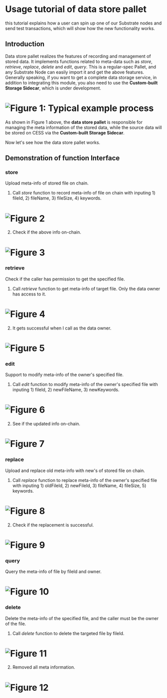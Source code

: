 # Usage tutorial of data store pallet

this tutorial explains how a user can spin up one of our Substrate nodes and send test transactions, which will show how the new functionality works.

## Introduction

Data store pallet realizes the features of recording and management of stored data. It implements functions related to meta-data such as _store_, _retrieve_, _replace_, _delete_ and _edit_, _query_. This is a regular-spec Pallet, and any Substrate Node can easily import it and get the above features. Generally speaking, if you want to get a complete data storage service, in addition to integrating this module, you also need to use the **Custom-built Storage Sidecar**, which is under development. 

# ![Figure 1: Typical example process](https://raw.githubusercontent.com/CESSProject/W3F-illustration/main/substrate-builder-program/10.svg)

As shown in Figure 1 above, the **data store pallet** is responsible for managing the meta information of the stored data, while the source data will be stored on CESS via the **Custom-built Storage Sidecar**.

Now let's see how the data store pallet works.

## Demonstration of function Interface

### store
Upload meta-info of stored file on chain.

1. Call _store_ function to record meta-info of file on chain with inputing 1) fileId, 2) fileName, 3) fileSize, 4) keywords.
# ![Figure 2](https://raw.githubusercontent.com/CESSProject/W3F-illustration/main/data-store-pallet/docs/data-store-01.png)

2. Check if the above info on-chain.
# ![Figure 3](https://raw.githubusercontent.com/CESSProject/W3F-illustration/main/data-store-pallet/docs/data-store-02.png)

### retrieve
Check if the caller has permission to get the specified file.

1. Call _retrieve_ function to get meta-info of target file. Only the data owner has access to it.
# ![Figure 4](https://raw.githubusercontent.com/CESSProject/W3F-illustration/main/data-store-pallet/docs/data-store-03.png)

2. It gets successful when I call as the data owner.
# ![Figure 5](https://raw.githubusercontent.com/CESSProject/W3F-illustration/main/data-store-pallet/docs/data-store-04.png)

### edit
Support to modify meta-info of the owner's specified file.

1. Call _edit_ function to modify meta-info of the owner's specified file with inputing 1) fileId, 2) newFileName, 3) newKeywords.
# ![Figure 6](https://raw.githubusercontent.com/CESSProject/W3F-illustration/main/data-store-pallet/docs/data-store-05.png)

2. See if the updated info on-chain.
# ![Figure 7](https://raw.githubusercontent.com/CESSProject/W3F-illustration/main/data-store-pallet/docs/data-store-06.png)

### replace
Upload and replace old meta-info with new's of stored file on chain.

1. Call _replace_ function to replace meta-info of the owner's specified file with inputing 1) oldFileId, 2) newFileId, 3) fileName, 4) fileSize, 5) keywords.
# ![Figure 8](https://raw.githubusercontent.com/CESSProject/W3F-illustration/main/data-store-pallet/docs/data-store-07.png)

2. Check if the replacement is successful.
# ![Figure 9](https://raw.githubusercontent.com/CESSProject/W3F-illustration/main/data-store-pallet/docs/data-store-08.png)

### query
Query the meta-info of file by fileId and owner.
# ![Figure 10](https://raw.githubusercontent.com/CESSProject/W3F-illustration/main/data-store-pallet/docs/data-store-11.png)

### delete
Delete the meta-info of the specified file, and the caller must be the owner of the file.

1. Call _delete_ function to delete the targeted file by fileId.
# ![Figure 11](https://raw.githubusercontent.com/CESSProject/W3F-illustration/main/data-store-pallet/docs/data-store-09.png)

2. Removed all meta information.
# ![Figure 12](https://raw.githubusercontent.com/CESSProject/W3F-illustration/main/data-store-pallet/docs/data-store-10.png)

